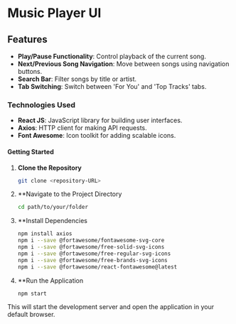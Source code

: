# Music Player UI

## Features

- **Play/Pause Functionality**: Control playback of the current song.
- **Next/Previous Song Navigation**: Move between songs using navigation buttons.
- **Search Bar**: Filter songs by title or artist.
- **Tab Switching**: Switch between 'For You' and 'Top Tracks' tabs.

### Technologies Used

- **React JS**: JavaScript library for building user interfaces.
- **Axios**: HTTP client for making API requests.
- **Font Awesome**: Icon toolkit for adding scalable icons.

#### Getting Started

1. **Clone the Repository**
   ```bash
   git clone <repository-URL>

2. **Navigate to the Project Directory
    ```bash
    cd path/to/your/folder
3. **Install Dependencies
    ```bash
    npm install axios
    npm i --save @fortawesome/fontawesome-svg-core
    npm i --save @fortawesome/free-solid-svg-icons
    npm i --save @fortawesome/free-regular-svg-icons
    npm i --save @fortawesome/free-brands-svg-icons
    npm i --save @fortawesome/react-fontawesome@latest

4. **Run the Application
    ```bash
    npm start

This will start the development server and open the application in your default browser.
    
